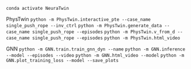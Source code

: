 ```conda activate NeuraTwin```

PhysTwin
```python -m PhysTwin.interactive_pte --case_name single_push_rope --inv_ctrl```
```python -m PhysTwin.generate_data --case_name single_push_rope --episodes```
```python -m PhysTwin.v_from_d --case_name single_push_rope --episodes```
```python -m PhysTwin.html_video```

GNN
```python -m GNN.train.train_gnn_dyn --name```
```python -m GNN.inference --model --episodes --video```
```python -m GNN.html_video --model```
```python -m GNN.plot_training_loss --model --save_plots```